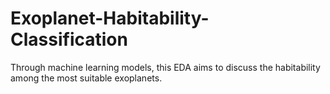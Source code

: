 # Exoplanet-Habitability-Classification

Through machine learning models, this EDA aims to discuss the habitability among the most suitable exoplanets.
